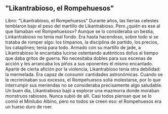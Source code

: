 ## "Likantrabioso, el Rompehuesos"
Libro: "Likantrabioso, el Rompehuesos"
Durante años, las tierras celestes temblaron bajo el peso del martillo de Likantrabioso. Pero ¿quién es ese al que llamaban «el Rompehuesos»?
Aunque se lo consideraba un bestia, Linkantrabioso no tenía mal fondo. Era hasta hacendoso, sobre todo si se trataba de romper algo: los tímpanos, la disciplina de partido, los precios, los cataplines; tenía para todo. Armado con su martillo de jade, a Likantrabioso le encantaba lucirse ostentando auténticos dofus al tiempo que daba gritos de guerra. No necesitaba dobles para sus escenas de acción y les arrancaba los piños a sus oponentes él mismo encantado.
Aparte de cierta afición por la violencia, Likantrabioso tenía otra debilidad: la mermelada. Era capaz de consumir cantidades astronómicas. Cuando se le recriminaban sus excesos, el Rompehuesos solía molestarse, por lo que interrumpir sus meriendas no se consideraba precisamente algo saludable.
Un buen día, Likantrabioso bajó a explorar una mazmorra donde moraban monstruos rabiosos. Nunca subió de allí. Casi todos piensan que se lo comió el Minilubo Albino, pero no todos se creen eso: el Rompehuesos era un hueso duro de roer.